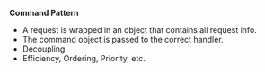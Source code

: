 **Command Pattern**
- A request is wrapped in an object that contains all request info.
- The command object is passed to the correct handler.
- Decoupling
- Efficiency, Ordering, Priority, etc.